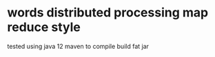 # words distributed processing map reduce style
tested using java 12
maven to compile 
build fat jar
